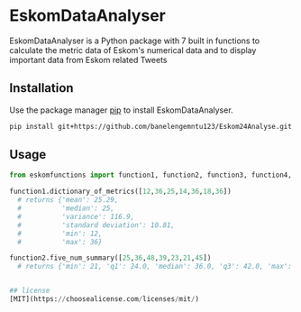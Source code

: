 # EskomDataAnalyser

EskomDataAnalyser is a Python package with 7 built in functions to calculate the metric data of Eskom's numerical data and to display important data from Eskom related Tweets

## Installation

Use the package manager [pip](https://pip.pypa.io/en/stable/) to install EskomDataAnalyser.

```bash
pip install git+https://github.com/banelengemntu123/Eskom24Analyse.git
```

## Usage

```python
from eskomfunctions import function1, function2, function3, function4, function5, function6, function7

function1.dictionary_of_metrics([12,36,25,14,36,18,36])
  # returns {'mean': 25.29,
  #          'median': 25,
  #          'variance': 116.9,
  #          'standard deviation': 10.81,
  #          'min': 12,
  #          'max': 36}

function2.five_num_summary([25,36,48,39,23,21,45])
  # returns {'min': 21, 'q1': 24.0, 'median': 36.0, 'q3': 42.0, 'max': 48}


## license
[MIT](https://choosealicense.com/licenses/mit/)
